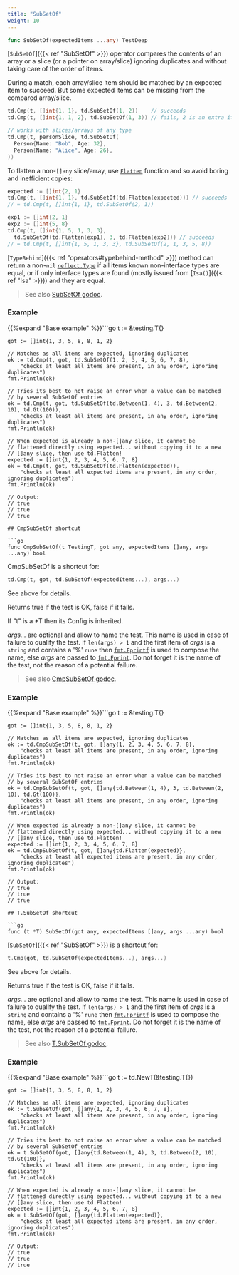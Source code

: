 ```yaml
---
title: "SubSetOf"
weight: 10
---
```


```go
func SubSetOf(expectedItems ...any) TestDeep
```

[`SubSetOf`]({{< ref "SubSetOf" >}}) operator compares the contents of an array or a slice (or a
pointer on array/slice) ignoring duplicates and without taking care
of the order of items.

During a match, each array/slice item should be matched by an
expected item to succeed. But some expected items can be missing
from the compared array/slice.

```go
td.Cmp(t, []int{1, 1}, td.SubSetOf(1, 2))    // succeeds
td.Cmp(t, []int{1, 1, 2}, td.SubSetOf(1, 3)) // fails, 2 is an extra item

// works with slices/arrays of any type
td.Cmp(t, personSlice, td.SubSetOf(
  Person{Name: "Bob", Age: 32},
  Person{Name: "Alice", Age: 26},
))
```

To flatten a non-`[]any` slice/array, use [`Flatten`](https://pkg.go.dev/github.com/maxatome/go-testdeep/td#Flatten) function
and so avoid boring and inefficient copies:

```go
expected := []int{2, 1}
td.Cmp(t, []int{1, 1}, td.SubSetOf(td.Flatten(expected))) // succeeds
// = td.Cmp(t, []int{1, 1}, td.SubSetOf(2, 1))

exp1 := []int{2, 1}
exp2 := []int{5, 8}
td.Cmp(t, []int{1, 5, 1, 3, 3},
  td.SubSetOf(td.Flatten(exp1), 3, td.Flatten(exp2))) // succeeds
// = td.Cmp(t, []int{1, 5, 1, 3, 3}, td.SubSetOf(2, 1, 3, 5, 8))
```

[`TypeBehind`]({{< ref "operators#typebehind-method" >}}) method can return a non-`nil` [`reflect.Type`](https://pkg.go.dev/reflect/#Type) if all items
known non-interface types are equal, or if only interface types
are found (mostly issued from [`Isa()`]({{< ref "Isa" >}})) and they are equal.


> See also [<i class='fas fa-book'></i> SubSetOf godoc](https://pkg.go.dev/github.com/maxatome/go-testdeep/td#SubSetOf).

### Example

{{%expand "Base example" %}}```go
	t := &testing.T{}

	got := []int{1, 3, 5, 8, 8, 1, 2}

	// Matches as all items are expected, ignoring duplicates
	ok := td.Cmp(t, got, td.SubSetOf(1, 2, 3, 4, 5, 6, 7, 8),
		"checks at least all items are present, in any order, ignoring duplicates")
	fmt.Println(ok)

	// Tries its best to not raise an error when a value can be matched
	// by several SubSetOf entries
	ok = td.Cmp(t, got, td.SubSetOf(td.Between(1, 4), 3, td.Between(2, 10), td.Gt(100)),
		"checks at least all items are present, in any order, ignoring duplicates")
	fmt.Println(ok)

	// When expected is already a non-[]any slice, it cannot be
	// flattened directly using expected... without copying it to a new
	// []any slice, then use td.Flatten!
	expected := []int{1, 2, 3, 4, 5, 6, 7, 8}
	ok = td.Cmp(t, got, td.SubSetOf(td.Flatten(expected)),
		"checks at least all expected items are present, in any order, ignoring duplicates")
	fmt.Println(ok)

	// Output:
	// true
	// true
	// true

```{{% /expand%}}
## CmpSubSetOf shortcut

```go
func CmpSubSetOf(t TestingT, got any, expectedItems []any, args ...any) bool
```

CmpSubSetOf is a shortcut for:

```go
td.Cmp(t, got, td.SubSetOf(expectedItems...), args...)
```

See above for details.

Returns true if the test is OK, false if it fails.

If "t" is a *T then its Config is inherited.

*args...* are optional and allow to name the test. This name is
used in case of failure to qualify the test. If `len(args) > 1` and
the first item of *args* is a `string` and contains a '%' `rune` then
[`fmt.Fprintf`](https://pkg.go.dev/fmt/#Fprintf) is used to compose the name, else *args* are passed to
[`fmt.Fprint`](https://pkg.go.dev/fmt/#Fprint). Do not forget it is the name of the test, not the
reason of a potential failure.


> See also [<i class='fas fa-book'></i> CmpSubSetOf godoc](https://pkg.go.dev/github.com/maxatome/go-testdeep/td#CmpSubSetOf).

### Example

{{%expand "Base example" %}}```go
	t := &testing.T{}

	got := []int{1, 3, 5, 8, 8, 1, 2}

	// Matches as all items are expected, ignoring duplicates
	ok := td.CmpSubSetOf(t, got, []any{1, 2, 3, 4, 5, 6, 7, 8},
		"checks at least all items are present, in any order, ignoring duplicates")
	fmt.Println(ok)

	// Tries its best to not raise an error when a value can be matched
	// by several SubSetOf entries
	ok = td.CmpSubSetOf(t, got, []any{td.Between(1, 4), 3, td.Between(2, 10), td.Gt(100)},
		"checks at least all items are present, in any order, ignoring duplicates")
	fmt.Println(ok)

	// When expected is already a non-[]any slice, it cannot be
	// flattened directly using expected... without copying it to a new
	// []any slice, then use td.Flatten!
	expected := []int{1, 2, 3, 4, 5, 6, 7, 8}
	ok = td.CmpSubSetOf(t, got, []any{td.Flatten(expected)},
		"checks at least all expected items are present, in any order, ignoring duplicates")
	fmt.Println(ok)

	// Output:
	// true
	// true
	// true

```{{% /expand%}}
## T.SubSetOf shortcut

```go
func (t *T) SubSetOf(got any, expectedItems []any, args ...any) bool
```

[`SubSetOf`]({{< ref "SubSetOf" >}}) is a shortcut for:

```go
t.Cmp(got, td.SubSetOf(expectedItems...), args...)
```

See above for details.

Returns true if the test is OK, false if it fails.

*args...* are optional and allow to name the test. This name is
used in case of failure to qualify the test. If `len(args) > 1` and
the first item of *args* is a `string` and contains a '%' `rune` then
[`fmt.Fprintf`](https://pkg.go.dev/fmt/#Fprintf) is used to compose the name, else *args* are passed to
[`fmt.Fprint`](https://pkg.go.dev/fmt/#Fprint). Do not forget it is the name of the test, not the
reason of a potential failure.


> See also [<i class='fas fa-book'></i> T.SubSetOf godoc](https://pkg.go.dev/github.com/maxatome/go-testdeep/td#T.SubSetOf).

### Example

{{%expand "Base example" %}}```go
	t := td.NewT(&testing.T{})

	got := []int{1, 3, 5, 8, 8, 1, 2}

	// Matches as all items are expected, ignoring duplicates
	ok := t.SubSetOf(got, []any{1, 2, 3, 4, 5, 6, 7, 8},
		"checks at least all items are present, in any order, ignoring duplicates")
	fmt.Println(ok)

	// Tries its best to not raise an error when a value can be matched
	// by several SubSetOf entries
	ok = t.SubSetOf(got, []any{td.Between(1, 4), 3, td.Between(2, 10), td.Gt(100)},
		"checks at least all items are present, in any order, ignoring duplicates")
	fmt.Println(ok)

	// When expected is already a non-[]any slice, it cannot be
	// flattened directly using expected... without copying it to a new
	// []any slice, then use td.Flatten!
	expected := []int{1, 2, 3, 4, 5, 6, 7, 8}
	ok = t.SubSetOf(got, []any{td.Flatten(expected)},
		"checks at least all expected items are present, in any order, ignoring duplicates")
	fmt.Println(ok)

	// Output:
	// true
	// true
	// true

```{{% /expand%}}
